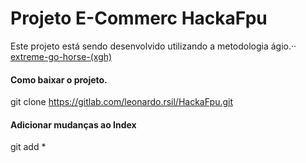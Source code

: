 # Projeto E-Commerc HackaFpu

Este projeto está sendo desenvolvido utilizando a metodologia ágio.··
[extreme-go-horse-(xgh)](http://www.gohorseprocess.com.br/extreme-go-horse-(xgh) "Clique e acesse agora!" )

#### Como baixar o projeto.
git clone https://gitlab.com/leonardo.rsil/HackaFpu.git


#### Adicionar mudanças ao Index
git add *


